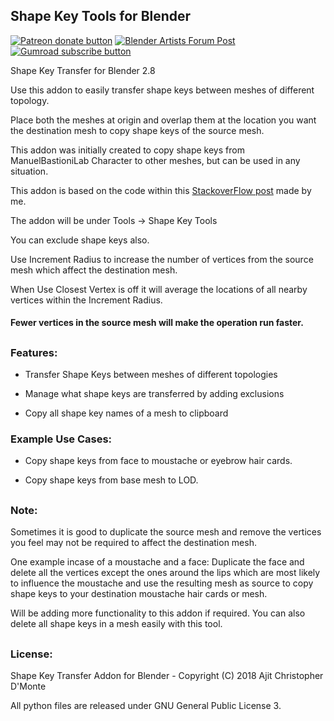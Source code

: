 ## Shape Key Tools for Blender
<!-- BADGES/ -->
<span class="badge-patreon"><a href="https://www.patreon.com/fBlah" title="Donate to this project using Patreon"><img src="https://img.shields.io/badge/Patreon-donate-orange.svg?logo=patreon&longCache=true&style=popout-square" alt="Patreon donate button" /></a></span>
<span class="badge-blenderartists"><a href="https://blenderartists.org/t/free-shape-key-transfer-addon" title="Link to Blender Artists forum post"><img src="https://img.shields.io/badge/Blender-Artists-orange.svg?logo=blender&longCache=true&style=popout-square" alt="Blender Artists Forum Post" /></a></span>
<span class="badge-gumroad"><a href="https://gumroad.com/l/NpNid" title="Subscribe to support development"><img src="https://img.shields.io/badge/Gumroad-Subscribe-darkgreen.svg?logo=gumroad&longCache=true&style=popout-square" alt="Gumroad subscribe button" /></a></span>

Shape Key Transfer for Blender 2.8

Use this addon to easily transfer shape keys between meshes of different topology.

Place both the meshes at origin and overlap them at the location you want the destination mesh to copy shape keys of the source mesh.

This addon was initially created to copy shape keys from ManuelBastioniLab Character to other meshes, but can be used in any situation.

This addon is based on the code within this [StackoverFlow post](https://blender.stackexchange.com/questions/119836/scripting-transferring-shape-keys-between-different-meshes/119867#119867) made by me.

The addon will be under Tools -> Shape Key Tools

You can exclude shape keys also.

Use Increment Radius to increase the number of vertices from the source mesh which affect the destination mesh.

When Use Closest Vertex is off it will average the locations of all nearby vertices within the Increment Radius.

#### Fewer vertices in the source mesh will make the operation run faster.

##

### Features:

- Transfer Shape Keys between meshes of different topologies

- Manage what shape keys are transferred by adding exclusions

- Copy all shape key names of a mesh to clipboard

### Example Use Cases:

- Copy shape keys from face to moustache or eyebrow hair cards.

- Copy shape keys from base mesh to LOD.

##

### Note:
Sometimes it is good to duplicate the source mesh and remove the vertices you feel may not be required to affect the destination mesh. 

One example incase of a moustache and a face: Duplicate the face and delete all the vertices except the ones around the lips which are most likely to influence the moustache and use the resulting mesh as source to copy shape keys to your destination moustache hair cards or mesh.

Will be adding more functionality to this addon if required. You can also delete all shape keys in a mesh easily with this tool.

##

### License:

Shape Key Transfer Addon for Blender - Copyright (C) 2018 Ajit Christopher D'Monte

All python files are released under GNU General Public License 3.
